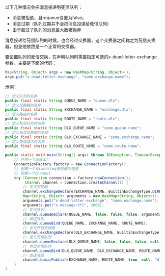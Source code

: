 以下几种情况会把消息投递到死信队列：

- 消息被拒绝，且requeue设置为false。
- 消息过期（队列过期并不会把消息投递给死信队列）
- 由于超过了队列的消息最大数被抛弃

消息投递给死信队列的时候，也会经过交换器，这个交换器之间称之为死信交换器，但是他依然是一个正常的交换器。

要设置队列的死信交换，在声明队列时需要指定可选的x-dead-letter-exchange参数。主要是下面的代码：

```java
Map<String, Object> args = new HashMap<String, Object>();
args.put("x-dead-letter-exchange", "some.exchange.name");
```

示例：

```java
// 定义队列的名称
public final static String QUEUE_NAME = "queue.dlx";
// 定义交换器的名称
public final static String EXCHANGE_NAME = "exchange.dlx";
// 定义路由的名称
public final static String ROUTE_NAME = "route.dlx";
// 定义死信队列的名称
public final static String DLX_QUEUE_NAME = "some.queue.name";
// 定义死信交换器的名称
public final static String DLX_EXCHANGE_NAME = "some.exchange.name";
// 定义死信路由的名称
public final static String DLX_ROUTE_NAME = "some.route.name";

public static void main(String[] args) throws IOException, TimeoutException {
    // 声明一个连接工厂
    ConnectionFactory factory = new ConnectionFactory();
    // 创建一个与rabbitmq服务器的连接
    // 创建一个Channel
    try (Connection connection = factory.newConnection();
         Channel channel = connection.createChannel()) {
        // 定义交换器
        channel.exchangeDeclare(EXCHANGE_NAME, BuiltinExchangeType.DIRECT, false, false, null);
        Map<String, Object> arguments = new HashMap<String, Object>();
        arguments.put("x-dead-letter-exchange", "some.exchange.name");
        arguments.put("x-message-ttl", 2000);
        // 定义队列
        channel.queueDeclare(QUEUE_NAME, false, false, false, arguments);
        // 绑定队列
        channel.queueBind(QUEUE_NAME, EXCHANGE_NAME, ROUTE_NAME);
        // 定义死信交换器
        channel.exchangeDeclare(DLX_EXCHANGE_NAME, BuiltinExchangeType.DIRECT, false, false, null);
        // 定义死信队列
        channel.queueDeclare(DLX_QUEUE_NAME, false, false, false, null);
        // 绑定死信队列
        channel.queueBind(DLX_QUEUE_NAME, DLX_EXCHANGE_NAME, ROUTE_NAME);
        // 发送消息
        channel.basicPublish(EXCHANGE_NAME, ROUTE_NAME, true, null, "dlx".getBytes());
    }
}
```

























































































